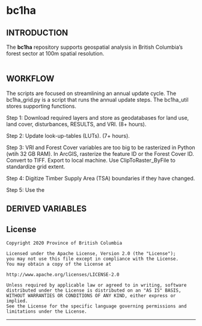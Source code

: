 # bc1ha
## INTRODUCTION
The **bc1ha** repository supports geospatial analysis in British Columbia’s forest sector at 100m spatial resolution.
<br>
<br>
## WORKFLOW
The scripts are focused on streamlining an annual update cycle. The bc1ha_grid.py is a script that runs the annual update steps. The bc1ha_util stores supporting functions.

Step 1: Download required layers and store as geodatabases for land use, land cover, disturbances, RESULTS, and VRI. (8+ hours).

Step 2: Update look-up-tables (LUTs). (7+ hours). 

Step 3: VRI and Forest Cover variables are too big to be rasterized in Python (wtih 32 GB RAM). In ArcGIS, rasterize the feature ID or the Forest Cover ID. Convert to TIFF. Export to local machine. Use ClipToRaster_ByFile to standardize grid extent.

Step 4: Digitize Timber Supply Area (TSA) boundaries if they have changed.

Step 5: Use the 

## DERIVED VARIABLES


## License

    Copyright 2020 Province of British Columbia

    Licensed under the Apache License, Version 2.0 (the "License");
    you may not use this file except in compliance with the License.
    You may obtain a copy of the License at

    http://www.apache.org/licenses/LICENSE-2.0

    Unless required by applicable law or agreed to in writing, software distributed under the License is distributed on an "AS IS" BASIS,
    WITHOUT WARRANTIES OR CONDITIONS OF ANY KIND, either express or implied.
    See the License for the specific language governing permissions and limitations under the License.

------------------------------------------------------------------------

